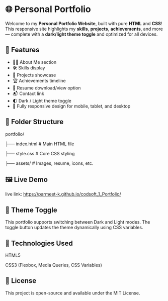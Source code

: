 # 🌐 Personal Portfolio 

Welcome to my **Personal Portfolio Website**, built with pure **HTML** and **CSS**!  
This responsive site highlights my **skills**, **projects**, **achievements**, and more — complete with a **dark/light theme toggle** and optimized for all devices.

## 🚀 Features

- 👨‍💻 About Me section
- 🛠️ Skills display
- 📁 Projects showcase
- 🏆 Achievements timeline
- 📄 Resume download/view option
- 📬 Contact link
- 🌓 Dark / Light theme toggle
- 📱 Fully responsive design for mobile, tablet, and desktop

## 📂 Folder Structure

portfolio/

├── index.html # Main HTML file

├── style.css # Core CSS styling

├── assets/ # Images, resume, icons, etc.

## 🖼️ Live Demo

live link:  https://parmeet-k.github.io/codsoft_1_Portfolio/

## 🌙 Theme Toggle

This portfolio supports switching between Dark and Light modes. The toggle button updates the theme dynamically using CSS variables.

## 🧠 Technologies Used
HTML5

CSS3 (Flexbox, Media Queries, CSS Variables)

## 📜 License

This project is open-source and available under the MIT License.

